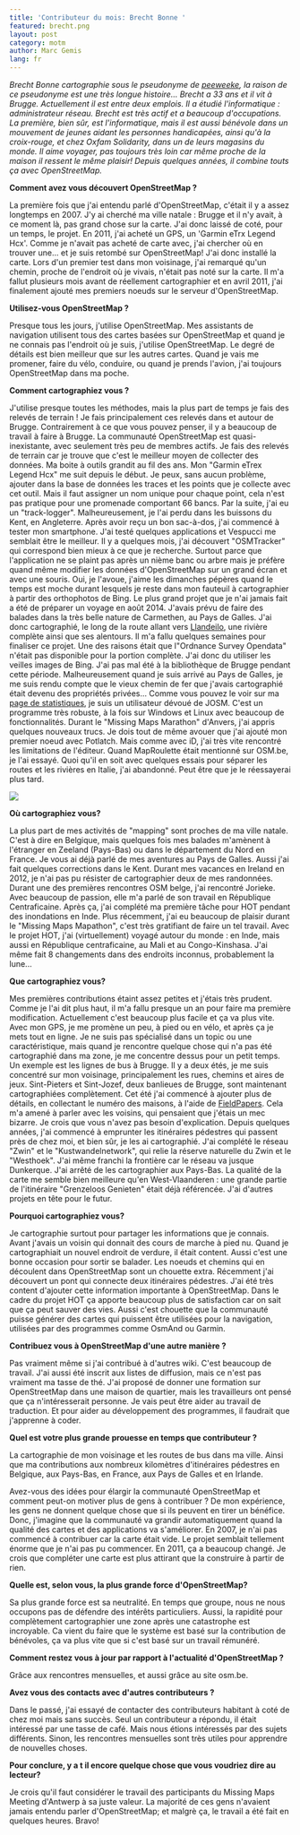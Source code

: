 ```yaml
---
title: 'Contributeur du mois: Brecht Bonne '
featured: brecht.png
layout: post
category: motm
author: Marc Gemis
lang: fr
---
```


_Brecht Bonne cartographie sous le pseudonyme de <a href="http://www.openstreetmap.org/user/peeweeke">peeweeke</a>, la raison de ce pseudonyme est une très longue histoire... Brecht a 33 ans et il vit à Brugge. Actuellement il est entre deux emplois. Il a étudié l'informatique : administrateur réseau. Brecht est très actif et a beaucoup d'occupations. La première, bien sûr, est l'informatique, mais il est aussi bénévole dans un mouvement de jeunes aidant les personnes handicapées, ainsi qu'à la croix-rouge, et chez Oxfam Solidarity, dans un de leurs magasins du monde. Il aime voyager, pas toujours très loin car même proche de la maison il ressent le même plaisir! Depuis quelques années, il combine touts ça avec OpenStreetMap._

**Comment avez vous découvert OpenStreetMap ?**

La première fois que j'ai entendu parlé d'OpenStreetMap, c'était il y a assez longtemps en 2007. J'y ai cherché ma ville natale : Brugge et il n'y avait, à ce moment là, pas grand chose sur la carte. J'ai donc laissé de coté, pour un temps, le projet. En 2011, j'ai acheté un GPS, un 'Garmin eTrx Legend Hcx'. Comme je n'avait pas acheté de carte avec, j'ai chercher où  en trouver une... et je suis retombé sur OpenStreetMap! J'ai donc installé la carte. Lors d'un premier test dans mon voisinage, j'ai remarqué qu'un chemin, proche de l'endroit où je vivais, n'était pas noté sur la carte. Il m'a fallut plusieurs mois avant de réellement cartographier et en avril 2011, j'ai finalement ajouté mes premiers noeuds sur le serveur d'OpenStreetMap.

**Utilisez-vous OpenStreetMap ?**

Presque tous les jours, j'utilise OpenStreetMap. Mes assistants de navigation utilisent tous des cartes basées sur OpenStreetMap et quand je ne connais pas l'endroit où je suis, j'utilise OpenStreetMap. Le degré de détails est bien meilleur que sur les autres cartes. Quand je vais me promener, faire du vélo, conduire, ou quand je prends l'avion, j'ai toujours OpenStreetMap dans ma poche.

**Comment cartographiez vous ?**

J'utilise presque toutes les méthodes, mais la plus part de temps je fais des relevés de terrain ! Je fais principalement ces relevés dans et autour de Brugge. Contrairement à ce que vous pouvez penser, il y a beaucoup de travail à faire à Brugge. La communauté OpenStreetMap est quasi-inexistante, avec seulement très peu de membres actifs. Je fais des relevés de terrain car je trouve que c'est le meilleur moyen de collecter des données. Ma boite à outils grandit au fil des ans. Mon "Garmin  eTrex Legend Hcx" me suit depuis le début. Je peux, sans aucun problème, ajouter dans la base de données les traces et les points que je collecte avec cet outil. Mais il faut assigner un nom unique pour chaque point, cela n'est pas pratique pour une promenade comportant 66 bancs. Par la suite, j'ai eu un "track-logger". Malheureusement, je l'ai perdu dans les buissons du Kent, en Angleterre. Après avoir reçu un bon sac-à-dos, j'ai commencé à tester mon smartphone. J'ai testé quelques applications et Vespucci me semblait être le meilleur. Il y a quelques mois, j'ai découvert "OSMTracker" qui correspond bien mieux à ce que je recherche. Surtout parce que l'application ne se plaint pas après un nième banc ou arbre mais je préfère quand même modifier les données d'OpenStreetMap sur un grand écran et avec une souris.
Oui, je l'avoue, j'aime les dimanches pépères quand le temps est moche durant lesquels je reste dans mon fauteuil à cartographier à partir des orthophotos de Bing. Le plus grand projet que je n'ai jamais fait a été de préparer un voyage en août 2014. J'avais prévu de faire des balades dans la très belle nature de Carmethen, au Pays de Galles. J'ai donc cartographié, le long de la route allant vers <a href="http://www.openstreetmap.org/#map=12/51.8621/-4.1594">Llandeilo</a>, une rivière complète ainsi que ses alentours. Il m'a fallu quelques semaines pour finaliser ce projet. Une des raisons était que l"Ordnance Survey Opendata" n'était pas disponible pour la portion complète. J'ai donc du utiliser les veilles images de Bing. J'ai pas mal été à la bibliothèque de Brugge pendant cette période. Malheureusement quand je suis arrivé au Pays de Galles, je me suis rendu compte que le vieux chemin de fer que j'avais cartographié était devenu des propriétés privées...
Comme vous pouvez le voir sur ma <a href="http://hdyc.neis-one.org/?peeweeke">page de statistiques</a>, je suis un utilisateur dévoué de JOSM. C'est un programme très robuste, à la fois sur Windows et Linux avec beaucoup de fonctionnalités. Durant le "Missing Maps Marathon" d'Anvers, j'ai appris quelques nouveaux trucs. Je dois tout de même avouer que j'ai ajouté mon premier noeud avec Potlatch. Mais comme avec iD, j'ai très vite rencontré les limitations de l'éditeur. Quand MapRoulette était mentionné sur OSM.be, je l'ai essayé. Quoi qu'il en soit avec quelques essais pour séparer les routes et les rivières en Italie, j'ai abandonné. Peut être que je le réessayerai plus tard. 

<img src="{{ site.baseurl }}/assets/images/motm/2015/03/brecht_trails.png"/>

**Où cartographiez vous?**

La plus part de mes activités de "mapping" sont proches de ma ville natale. C'est à dire en Belgique, mais quelques fois mes balades m'amènent à l'étranger en Zeeland (Pays-Bas) ou dans le département du Nord en France. Je vous ai déjà parlé de mes aventures au Pays de Galles. Aussi j'ai fait quelques corrections dans le Kent. Durant mes vacances en Ireland en 2012, je n'ai pas pu résister de cartographier deux de mes randonnées. Durant une des premières rencontres OSM belge, j'ai rencontré Jorieke. Avec beaucoup de passion, elle m'a parlé de son travail en République Centraficaine. Après ça, j'ai complété ma première tâche pour HOT pendant des inondations en Inde. Plus récemment, j'ai eu beaucoup de plaisir durant le "Missing Maps Mapathon", c'est très gratifiant de faire un tel travail. Avec le projet HOT, j'ai (virtuellement) voyagé autour du monde : en Inde, mais aussi en République centraficaine, au Mali et au Congo-Kinshasa. J'ai même fait 8 changements dans des endroits inconnus, probablement la lune...

**Que cartographiez vous?**

Mes premières contributions étaint assez petites et j'étais très prudent. Comme je l'ai dit plus haut,  il m'a fallu presque un an pour faire ma première modification. Actuellement c'est beaucoup plus facile et ça va plus vite. Avec mon GPS, je me promène un peu, à pied ou en vélo, et après ça je mets tout en ligne. Je ne suis pas spécialisé dans un topic ou une caractéristique, mais quand je rencontre quelque chose qui n'a pas été cartographié dans ma zone, je me concentre dessus pour un petit temps. Un exemple est les lignes de bus à Brugge. Il y a deux étés, je me suis concentré sur mon voisinage, principalement les rues, chemins et aires de jeux. Sint-Pieters et Sint-Jozef, deux banlieues de Brugge, sont maintenant cartographiées complètement. Cet été j'ai commencé à ajouter plus de détails, en collectant le numéro des maisons, à l'aide de [FieldPapers](http://fieldpapers.org/). Cela m'a amené à parler avec les voisins, qui pensaient que j'étais un mec bizarre. Je crois que vous n'avez pas besoin d'explication. Depuis quelques années, j'ai commencé à emprunter les itinéraires pédestres qui passent près de chez moi, et bien sûr, je les ai cartographié. J'ai complété le réseau "Zwin" et le "Kustwandelnetwork", qui relie la réserve naturelle du Zwin et le "Westhoek". J'ai même franchi la frontière car le réseau va jusque Dunkerque. J'ai arrêté de les cartographier aux Pays-Bas. La qualité de la carte me semble bien meilleure qu'en West-Vlaanderen : une grande partie de l'itinéraire "Grenzeloos Genieten" était déjà référencée. J'ai d'autres projets en tête pour le futur.

**Pourquoi cartographiez vous?**

Je cartographie surtout pour partager les informations que je connais. Avant j'avais un voisin qui donnait des cours de marche à pied nu. Quand je cartographiait un nouvel endroit de verdure, il était content. Aussi c'est une bonne occasion pour sortir se balader. Les noeuds et chemins qui en découlent dans OpenStreetMap sont un chouette extra. Récemment j'ai découvert un pont qui connecte deux itinéraires pédestres. J'ai été très content d'ajouter cette information importante à OpenStreetMap. Dans le cadre du projet HOT ça apporte beaucoup plus de satisfaction car on sait que ça peut sauver des vies. Aussi c'est chouette que la communauté puisse générer des cartes qui puissent être utilisées pour la navigation, utilisées par des programmes comme OsmAnd ou Garmin.

**Contribuez vous à OpenStreetMap d'une autre manière ?**

Pas vraiment même si j'ai contribué à d'autres wiki. C'est beaucoup de travail. J'ai aussi été inscrit aux listes de diffusion, mais ce n'est pas vraiment ma tasse de thé. J'ai proposé de donner une formation sur OpenStreetMap dans une maison de quartier, mais les travailleurs ont pensé que ça n'intéresserait personne. 
Je vais peut être aider au travail de traduction. Et pour aider au développement des programmes, il faudrait que j'apprenne à coder.

**Quel est votre plus grande prouesse en temps que contributeur ?**

La cartographie de mon voisinage et les routes de bus dans ma ville. Ainsi que ma contributions aux nombreux kilomètres d'itinéraires pédestres en Belgique, aux Pays-Bas, en France, aux Pays de Galles et en Irlande.

Avez-vous des idées pour élargir la communauté OpenStreetMap et comment peut-on motiver plus de gens à contribuer ?
De mon expérience,  les gens ne donnent quelque chose que si ils peuvent en tirer un bénéfice. Donc, j'imagine que la communauté va grandir automatiquement quand la qualité des cartes et des applications va s'améliorer. En 2007, je n'ai pas commencé à contribuer car la carte était vide. Le projet semblait tellement énorme que je n'ai pas pu commencer. En 2011, ça a beaucoup changé. Je crois que compléter une carte est plus attirant que la construire à partir de rien.

**Quelle est, selon vous, la plus grande force d'OpenStreetMap?**

Sa plus grande force est sa neutralité. En temps que groupe, nous ne nous occupons pas de défendre des intérêts particuliers. Aussi, la rapidité pour complètement cartographier une zone après une catastrophe est incroyable. Ca vient du faire que le système est basé sur la contribution de bénévoles, ça va plus vite que si c'est basé sur un travail rémunéré.

**Comment restez vous à jour par rapport à l'actualité d'OpenStreetMap ?**

Grâce aux rencontres mensuelles, et aussi grâce au site osm.be.

**Avez vous des contacts avec d'autres contributeurs ?**

Dans le passé, j'ai essayé de contacter des contributeurs habitant à coté de chez moi mais sans succès. Seul un contributeur a répondu, il était intéressé par une tasse de café. Mais nous étions intéressés par des sujets différents. Sinon, les rencontres mensuelles sont très utiles pour apprendre de nouvelles choses.

**Pour conclure, y a t il encore quelque chose que vous voudriez dire au lecteur?**

Je crois qu'il faut considérer le travail des participants du Missing Maps Meeting d'Antwerp à sa juste valeur. La majorité de ces gens n'avaient jamais entendu parler d'OpenStreetMap; et malgrè ça, le travail a été fait en quelques heures. Bravo!
